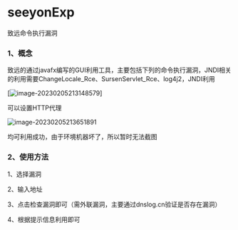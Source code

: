 # seeyonExp
致远命令执行漏洞
### 1、概念

致远的通过javafx编写的GUI利用工具，主要包括下列的命令执行漏洞，JNDI相关的利用需要ChangeLocale_Rce、SursenServlet_Rce、log4j2，JNDI利用

[![image-20230205213148579](https://github.com/kai1025/seeyonExp/blob/main/image-20230205213148579.png)]

可以设置HTTP代理

![image-20230205213651891](README.assets/image-20230205213651891.png)

均可利用成功，由于环境机器坏了，所以暂时无法截图

### 2、使用方法

1、选择漏洞

2、输入地址

3、点击检查漏洞即可（需外联漏洞，主要通过dnslog.cn验证是否存在漏洞）

4、根据提示信息利用即可

